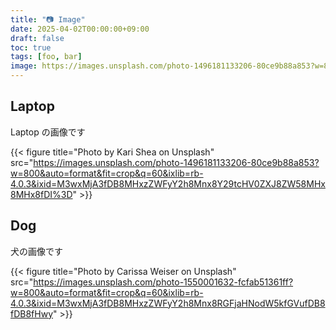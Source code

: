 ```yaml
---
title: "📷 Image"
date: 2025-04-02T00:00:00+09:00
draft: false
toc: true
tags: [foo, bar]
image: https://images.unsplash.com/photo-1496181133206-80ce9b88a853?w=800&auto=format&fit=crop&q=60&ixlib=rb-4.0.3&ixid=M3wxMjA3fDB8MHxzZWFyY2h8Mnx8Y29tcHV0ZXJ8ZW58MHx8MHx8fDI%3D
---
```


## Laptop

Laptop の画像です

{{< figure title="Photo by Kari Shea on Unsplash" src="https://images.unsplash.com/photo-1496181133206-80ce9b88a853?w=800&auto=format&fit=crop&q=60&ixlib=rb-4.0.3&ixid=M3wxMjA3fDB8MHxzZWFyY2h8Mnx8Y29tcHV0ZXJ8ZW58MHx8MHx8fDI%3D" >}}


## Dog

犬の画像です

{{< figure title="Photo by Carissa Weiser on Unsplash" src="https://images.unsplash.com/photo-1550001632-fcfab51361ff?w=800&auto=format&fit=crop&q=60&ixlib=rb-4.0.3&ixid=M3wxMjA3fDB8MHxzZWFyY2h8Mnx8RGFjaHNodW5kfGVufDB8fDB8fHwy" >}}
